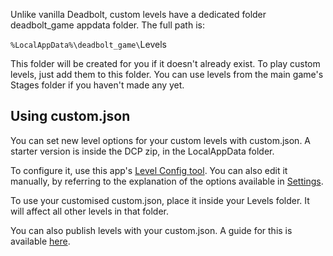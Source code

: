 Unlike vanilla Deadbolt, custom levels have a dedicated folder <span class="color-teal">deadbolt_game</span> appdata folder. The full path is:

`%LocalAppData%\deadbolt_game\`<span class="color-teal">Levels</span>

This folder will be created for you if it doesn't already exist. To play custom levels, just add them to this folder. You can use levels from the main game's <span class="color-teal">Stages</span> folder if you haven't made any yet.

## Using custom.json

You can set new level options for your custom levels with <span class="color-purple">custom.json</span>. A starter version is inside the DCP zip, in the <span class="color-teal">LocalAppData</span> folder.

To configure it, use this app's [Level Config tool](/config/customjson). You can also edit it manually, by referring to the explanation of the options available in [Settings](/settings#customjson).

To use your customised <span class="color-purple">custom.json</span>, place it inside your <span class="color-teal">Levels</span> folder. It will affect all other levels in that folder.

You can also publish levels with your <span class="color-purple">custom.json</span>. A guide for this is available [here](/guides#workshop-publish).